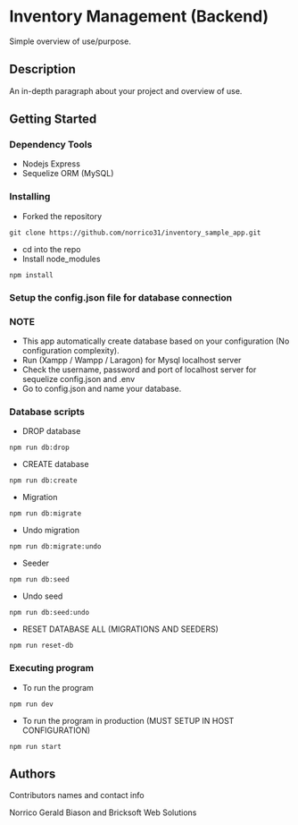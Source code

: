 # Inventory Management (Backend)

Simple overview of use/purpose.

## Description

An in-depth paragraph about your project and overview of use.

## Getting Started

### Dependency Tools

* Nodejs Express
* Sequelize ORM (MySQL)

### Installing

* Forked the repository
```
git clone https://github.com/norrico31/inventory_sample_app.git
```
* cd into the repo
* Install node_modules
```
npm install
```

### Setup the config.json file for database connection

### NOTE
* This app automatically create database based on your configuration (No configuration complexity). 
* Run (Xampp / Wampp / Laragon) for Mysql localhost server
* Check the username, password and port of localhost server for sequelize config.json and .env
* Go to config.json and name your database.


### Database scripts
* DROP database 
```
npm run db:drop
```
* CREATE database 
```
npm run db:create
```
* Migration
```
npm run db:migrate
```
* Undo migration
```
npm run db:migrate:undo
```
* Seeder
```
npm run db:seed
```
* Undo seed
```
npm run db:seed:undo
```
* RESET DATABASE ALL (MIGRATIONS AND SEEDERS)
```
npm run reset-db
```

### Executing program
* To run the program
```
npm run dev
```
* To run the program in production (MUST SETUP IN HOST CONFIGURATION)
```
npm run start
```
<!-- 
## Help

Any advise for common problems or issues.
```
command to run if program contains helper info
``` -->

## Authors

Contributors names and contact info

Norrico Gerald Biason and Bricksoft Web Solutions
